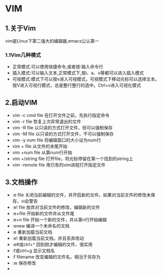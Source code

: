 # VIM
## 1.关于Vim
vim是LInux下第二强大的编辑器,emacs公认第一
### 1.1Vim几种模式
* 正常模式:可以使用快捷命令,或者按:输入命令行
* 插入模式:可以输入文本,正常模式下,按i、a、o等都可以进入插入模式
* 可视模式:模式下可以按v进入可视模式，可视模式下移动光标可以选择文本。按V进入可视行模式，总是整行整行的选中。Ctrl+v进入可视化模式

## 2.启动VIM
* vim -c cmd file			 在打开文件之前，先执行指定命令
* vim -r file						恢复上次异常退出的文件
* vim -R file					   以只读的方式打开文件，但可以强制保存
* vim -M file					  以只读的方式打开文件，不可以强制保存
* vim -y num file			 将编辑窗口的大小设为num行
* vim + file						从文件的末尾开始
* vim +num file				 从第num行开始
* vim +/string file			 打开file，将光标停留在第一个找到的string上
* vim -remote file			用已有的vim进程打开指定文件

## 3.文档操作
* :e file					  关闭当前编辑的文件，并开启新的文件。如果对当前文件的修改未保存，vi会警告
* :e! file					 放弃对当前文件的修改，编辑新的文件
* :e+file			   		开始新的文件并从文件尾
* :e+n file			 	  开始一个新的文件，并从第n行开始编辑
* :enew				 	  编译一个未命名的文档
* :e					   		重新加载当前文档
* :e!					  	    重新加载当前文档，并且丢弃改动
* :e#或ctrl+^		 回到刚才编辑的文件，很实用
* :f或ctrl+g			   显示文档名
* :f filename		  改变编辑的文件名，相当于另存为
* :w						  保存修改
* 	
